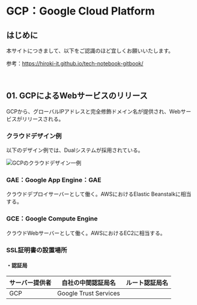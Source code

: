 # GCP：Google Cloud Platform

## はじめに

本サイトにつきまして、以下をご認識のほど宜しくお願いいたします。

参考：https://hiroki-it.github.io/tech-notebook-gitbook/

<br>

## 01. GCPによるWebサービスのリリース

GCPから、グローバルIPアドレスと完全修飾ドメイン名が提供され、Webサービスがリリースされる。

### クラウドデザイン例

以下のデザイン例では、Dualシステムが採用されている。

![GCPのクラウドデザイン一例](https://raw.githubusercontent.com/hiroki-it/tech-notebook/master/images/GCPのクラウドデザイン一例.png)

### GAE：Google App Engine：GAE

クラウドデプロイサーバーとして働く。AWSにおけるElastic Beanstalkに相当する。



### GCE：Google Compute Engine

クラウドWebサーバーとして働く。AWSにおけるEC2に相当する。



### SSL証明書の設置場所

#### ・認証局

| サーバー提供者 | 自社の中間認証局名    | ルート認証局名 |
| ------------ | --------------------- | -------------- |
| GCP          | Google Trust Services |                |
